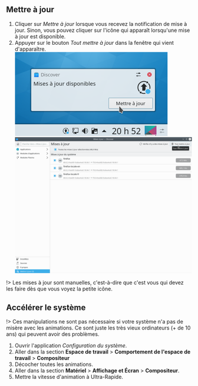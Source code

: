 ## Mettre à jour
1. Cliquer sur _Mettre à jour_ lorsque vous recevez la notification de mise à jour. Sinon, vous pouvez cliquer sur l'icône qui apparaît lorsqu'une mise à jour est disponible.
2. Appuyer sur le bouton _Tout mettre à jour_ dans la fenêtre qui vient d'apparaître.
![Notification](../3/image/notificationmiseajour.png)
![Bouton de mise à jour](../3/image/miseajour.png)


!> Les mises à jour sont manuelles, c'est-à-dire que c'est vous qui devez les faire dès que vous voyez la petite icône.

## Accélérer le système

!> Ces manipulations ne sont pas nécessaire si votre système n'a pas de misère avec les animations. Ce sont juste les très vieux ordinateurs (+ de 10 ans) qui peuvent avoir des problèmes.
1. Ouvrir l'application _Configuration du système_.
2. Aller dans la section **Espace de travail** > **Comportement de l'espace de travail** > **Compositeur**
3. Décocher toutes les animations.
4. Aller dans la section **Matériel** > **Affichage et Écran** > **Compositeur**.
5. Mettre la vitesse d'animation à Ultra-Rapide.
